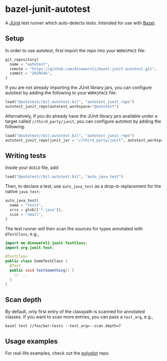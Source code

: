 # bazel-junit-autotest

A [JUnit](http://junit.org/junit4/) test runner which auto-detects tests. Intended for use with [Bazel](https://bazel.build/).

## Setup

In order to use autotest, first import the repo into your `WORKSPACE` file:

```python
git_repository(
  name = "autotest",
  remote = "https://github.com/dinowernli/bazel-junit-autotest.git",
  commit = "202954e",
)
```

If you are not already importing the JUnit library jars, you can configure autotest by adding the following to your `WORKSPACE` file:

```python
load("@autotest//bzl:autotest.bzl", "autotest_junit_repo")
autotest_junit_repo(autotest_workspace="@autotest")
```
Alternatively, if you do already have the JUnit library jars available under a target called `//third_party/junit`, you can configure autotest by adding the following:

```python
load("@autotest//bzl:autotest.bzl", "autotest_junit_repo")
autotest_junit_repo(junit_jar = "//third_party/junit", autotest_workspace="@autotest")
```

## Writing tests

Inside your `BUILD` file, add:

```python
load("@autotest//bzl:autotest.bzl", "auto_java_test")
```

Then, to declare a test, use `auto_java_test` as a drop-in replacement for the native `java_test`:

```python
auto_java_test(
  name = "tests",
  srcs = glob(['*.java']),
  size = "small",
)
```

The test runner will then scan the sources for types annotated with `@TestClass`, e.g.,

```java
import me.dinowernli.junit.TestClass;
import org.junit.Test;

@TestClass
public class SomeTestClass {
  @Test
  public void testSomething() {
    // ...
  }
}
```

## Scan depth

By default, only first entry of the classpath is scanned for annotated classes. If you want to scan more entries, you can pass a `test_arg`, e.g.,

```
bazel test //foo/bar:tests --test_arg=--scan_depth=7
```


## Usage examples

For real-life examples, check out the [polyglot](https://github.com/grpc-ecosystem/polyglot/blob/master/src/test/java/me/dinowernli/grpc/polyglot/grpc/CompositeStreamObserverTest.java#L18) repo.
